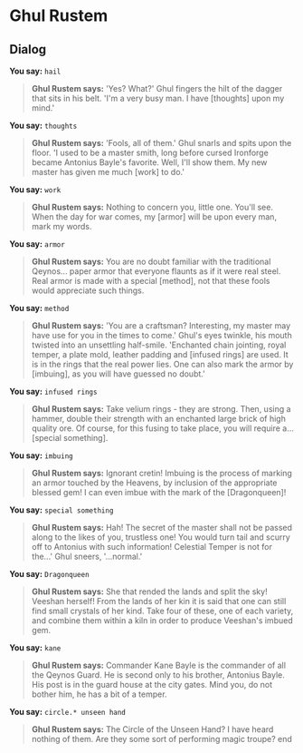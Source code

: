 # Ghul Rustem


## Dialog

**You say:** `hail`



>**Ghul Rustem says:** 'Yes?  What?' Ghul fingers the hilt of the dagger that sits in his belt. 'I'm a very busy man. I have [thoughts] upon my mind.'

**You say:** `thoughts`



>**Ghul Rustem says:** 'Fools, all of them.'  Ghul snarls and spits upon the floor.  'I used to be a master smith, long before cursed Ironforge became Antonius Bayle's favorite.  Well, I'll show them.  My new master has given me much [work] to do.'



**You say:** `work`



>**Ghul Rustem says:** Nothing to concern you, little one. You'll see. When the day for war comes, my [armor] will be upon every man, mark my words.

**You say:** `armor`



>**Ghul Rustem says:** You are no doubt familiar with the traditional Qeynos... paper armor that everyone flaunts as if it were real steel. Real armor is made with a special [method], not that these fools would appreciate such things.

**You say:** `method`



>**Ghul Rustem says:** 'You are a craftsman?  Interesting, my master may have use for you in the times to come.'  Ghul's eyes twinkle, his mouth twisted into an unsettling half-smile. 'Enchanted chain jointing, royal temper, a plate mold, leather padding and [infused rings] are used. It is in the rings that the real power lies. One can also mark the armor by [imbuing], as you will have guessed no doubt.'












**You say:** `infused rings`



>**Ghul Rustem says:** Take velium rings - they are strong. Then, using a hammer, double their strength with an enchanted large brick of high quality ore. Of course, for this fusing to take place, you will require a... [special something].

**You say:** `imbuing`



>**Ghul Rustem says:** Ignorant cretin! Imbuing is the process of marking an armor touched by the Heavens, by inclusion of the appropriate blessed gem! I can even imbue with the mark of the [Dragonqueen]!



**You say:** `special something`



>**Ghul Rustem says:** Hah! The secret of the master shall not be passed along to the likes of you, trustless one! You would turn tail and scurry off to Antonius with such information! Celestial Temper is not for the...' Ghul sneers, '...normal.'

**You say:** `Dragonqueen`



>**Ghul Rustem says:** She that rended the lands and split the sky! Veeshan herself! From the lands of her kin it is said that one can still find small crystals of her kind. Take four of these, one of each variety, and combine them within a kiln in order to produce Veeshan's imbued gem.














**You say:** `kane`



>**Ghul Rustem says:** Commander Kane Bayle is the commander of all the Qeynos Guard.  He is second only to his brother, Antonius Bayle.  His post is in the guard house at the city gates.  Mind you, do not bother him, he has a bit of a temper.

**You say:** `circle.* unseen hand`



>**Ghul Rustem says:** The Circle of the Unseen Hand?  I have heard nothing of them.  Are they some sort of performing magic troupe?
end